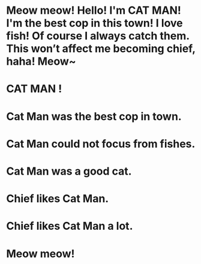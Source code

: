 # Meow meow! Hello! I'm CAT MAN! I'm the best cop in this town! I love fish! Of course I always catch them. This won’t affect me becoming chief, haha! Meow~
# CAT MAN !
# Cat Man was the best cop in town.
# Cat Man could not focus from fishes.
# Cat Man was a good cat.
# Chief likes Cat Man.
# Chief likes Cat Man a lot.
# Meow meow! 
